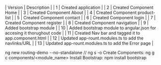 | Version | Description |
| 1 | Created application |
| 2 | Created Component Home |
| 3 | Created Component About |
| 4 | Created Component product-list |
| 5 | Created Component contact |
| 6 | Created Component login |
| 7 | Created Component register |
| 8 | Created Component navigation |
| 9 | Added bootstrap module |
| 10 | Added bootstrap module to angular.json for accesing it thorughout code |
| 11 | Created Nav bar and tagged it to app.component.html |
| 12 | Updated app-rount.modules.ts to add the navlinks/URL |
| 13 | Updated app-rount.modules.ts to add the Error page |












ng new routing-demo --no-standalone //
ng s -o
Create Components: ng g c components/<module_name>
Install Bootstrap: npm install bootstrap